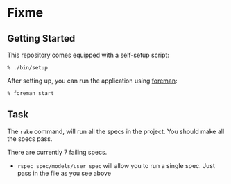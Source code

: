Fixme
=====

Getting Started
---------------

This repository comes equipped with a self-setup script:

    % ./bin/setup

After setting up, you can run the application using [foreman]:

    % foreman start

[foreman]: http://ddollar.github.io/foreman/

Task
----------

The `rake` command, will run all the specs in the project. You should make all
the specs pass.

There are currently 7 failing specs.

* `rspec spec/models/user_spec` will allow you to run a single spec. Just pass
  in the file as you see above
